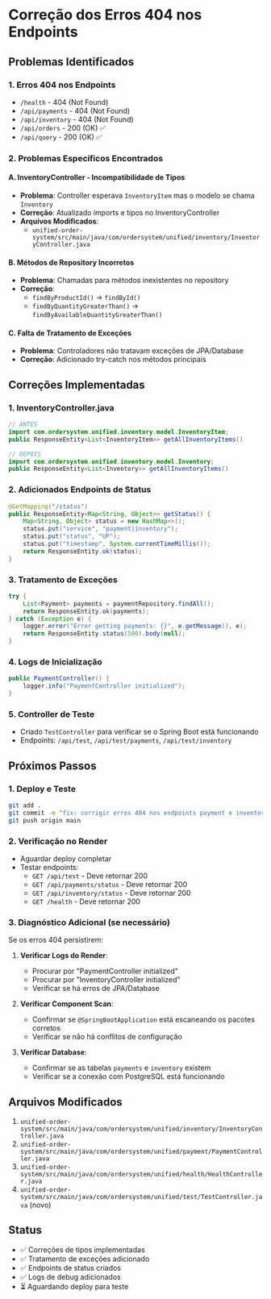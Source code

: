 # Correção dos Erros 404 nos Endpoints

## Problemas Identificados

### 1. Erros 404 nos Endpoints
- `/health` - 404 (Not Found)
- `/api/payments` - 404 (Not Found) 
- `/api/inventory` - 404 (Not Found)
- `/api/orders` - 200 (OK) ✅
- `/api/query` - 200 (OK) ✅

### 2. Problemas Específicos Encontrados

#### A. InventoryController - Incompatibilidade de Tipos
- **Problema**: Controller esperava `InventoryItem` mas o modelo se chama `Inventory`
- **Correção**: Atualizado imports e tipos no InventoryController
- **Arquivos Modificados**:
  - `unified-order-system/src/main/java/com/ordersystem/unified/inventory/InventoryController.java`

#### B. Métodos de Repository Incorretos
- **Problema**: Chamadas para métodos inexistentes no repository
- **Correção**: 
  - `findByProductId()` → `findById()`
  - `findByQuantityGreaterThan()` → `findByAvailableQuantityGreaterThan()`

#### C. Falta de Tratamento de Exceções
- **Problema**: Controladores não tratavam exceções de JPA/Database
- **Correção**: Adicionado try-catch nos métodos principais

## Correções Implementadas

### 1. InventoryController.java
```java
// ANTES
import com.ordersystem.unified.inventory.model.InventoryItem;
public ResponseEntity<List<InventoryItem>> getAllInventoryItems()

// DEPOIS  
import com.ordersystem.unified.inventory.model.Inventory;
public ResponseEntity<List<Inventory>> getAllInventoryItems()
```

### 2. Adicionados Endpoints de Status
```java
@GetMapping("/status")
public ResponseEntity<Map<String, Object>> getStatus() {
    Map<String, Object> status = new HashMap<>();
    status.put("service", "payment|inventory");
    status.put("status", "UP");
    status.put("timestamp", System.currentTimeMillis());
    return ResponseEntity.ok(status);
}
```

### 3. Tratamento de Exceções
```java
try {
    List<Payment> payments = paymentRepository.findAll();
    return ResponseEntity.ok(payments);
} catch (Exception e) {
    logger.error("Error getting payments: {}", e.getMessage(), e);
    return ResponseEntity.status(500).body(null);
}
```

### 4. Logs de Inicialização
```java
public PaymentController() {
    logger.info("PaymentController initialized");
}
```

### 5. Controller de Teste
- Criado `TestController` para verificar se o Spring Boot está funcionando
- Endpoints: `/api/test`, `/api/test/payments`, `/api/test/inventory`

## Próximos Passos

### 1. Deploy e Teste
```bash
git add .
git commit -m "fix: corrigir erros 404 nos endpoints payment e inventory"
git push origin main
```

### 2. Verificação no Render
- Aguardar deploy completar
- Testar endpoints:
  - `GET /api/test` - Deve retornar 200
  - `GET /api/payments/status` - Deve retornar 200  
  - `GET /api/inventory/status` - Deve retornar 200
  - `GET /health` - Deve retornar 200

### 3. Diagnóstico Adicional (se necessário)
Se os erros 404 persistirem:

1. **Verificar Logs do Render**:
   - Procurar por "PaymentController initialized"
   - Procurar por "InventoryController initialized"
   - Verificar se há erros de JPA/Database

2. **Verificar Component Scan**:
   - Confirmar se `@SpringBootApplication` está escaneando os pacotes corretos
   - Verificar se não há conflitos de configuração

3. **Verificar Database**:
   - Confirmar se as tabelas `payments` e `inventory` existem
   - Verificar se a conexão com PostgreSQL está funcionando

## Arquivos Modificados

1. `unified-order-system/src/main/java/com/ordersystem/unified/inventory/InventoryController.java`
2. `unified-order-system/src/main/java/com/ordersystem/unified/payment/PaymentController.java`
3. `unified-order-system/src/main/java/com/ordersystem/unified/health/HealthController.java`
4. `unified-order-system/src/main/java/com/ordersystem/unified/test/TestController.java` (novo)

## Status
- ✅ Correções de tipos implementadas
- ✅ Tratamento de exceções adicionado
- ✅ Endpoints de status criados
- ✅ Logs de debug adicionados
- ⏳ Aguardando deploy para teste